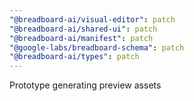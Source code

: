 ```yaml
---
"@breadboard-ai/visual-editor": patch
"@breadboard-ai/shared-ui": patch
"@breadboard-ai/manifest": patch
"@google-labs/breadboard-schema": patch
"@breadboard-ai/types": patch
---
```


Prototype generating preview assets
